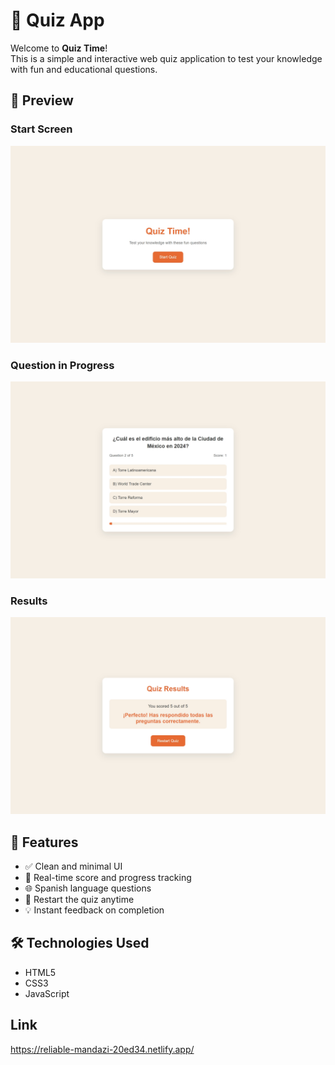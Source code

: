 # 🧠 Quiz App

Welcome to **Quiz Time**!  
This is a simple and interactive web quiz application to test your knowledge with fun and educational questions.

## 📸 Preview

### Start Screen
![Start Screen](1.jpeg)

### Question in Progress
![Question Screen](2.jpeg)

### Results
![Result Screen](3.jpeg)

## 🚀 Features

- ✅ Clean and minimal UI
- 🎯 Real-time score and progress tracking
- 🌐 Spanish language questions
- 🔁 Restart the quiz anytime
- 💡 Instant feedback on completion

## 🛠️ Technologies Used

- HTML5
- CSS3
- JavaScript

## Link

https://reliable-mandazi-20ed34.netlify.app/
